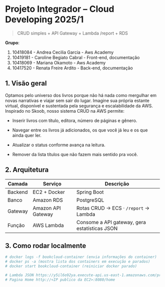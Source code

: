 # Projeto Integrador – Cloud Developing 2025/1

> CRUD simples + API Gateway + Lambda /report + RDS

**Grupo**:

1. 10418084 - Andrea Cecilia Garcia - Aws Academy
2. 10419181 - Caroline Begiato Cabral - Front-end, documentação
3. 10418069 - Mariana Okamoto - Aws Academy
4. 10417520 - Renata Freire Ardito - Back-end, documentação

## 1. Visão geral
Optamos pelo universo dos livros porque não há nada como mergulhar em novas narrativas e viajar sem sair do lugar. Imagine sua própria estante virtual, disponível e sustentada pela segurança e escalabilidade da AWS. Inspirado no Skoob, nosso sistema CRUD na AWS permite:

 - Inserir livros com título, editora, número de páginas e gênero.

 - Navegar entre os livros já adicionados, os que você já leu e os que ainda quer ler.

 - Atualizar o status conforme avança na leitura.

 - Remover da lista títulos que não fazem mais sentido pra você.


## 2. Arquitetura

| Camada  |            Serviço            |                   Descrição                   |
|---------|-------------------------------|-----------------------------------------------|
| Backend | EC2 + Docker                  | Spring Boot                                   |
| Banco   | Amazon RDS                    | PostgreSQL                                    |
| Gateway | Amazon API Gateway            | Rotas CRUD → ECS · `/report` → Lambda         |
| Função  | AWS Lambda                    | Consome a API gateway, gera estatísticas JSON |
 
## 3. Como rodar localmente

```bash
# docker logs -f bookcloud-container (envia informações do container)
# docker ps -a (mostra lista dos containers em execução e parados)
# docker start bookcloud-container (reiniciar docker parado)

# Lambda JSON https://y5il6o92ya.execute-api.us-east-1.amazonaws.com/prod/report
# Pagina Home http://<IP publico da EC2>:8080/home
